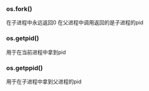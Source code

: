### os.fork()
在子进程中永远返回0
在父进程中调用返回的是子进程的pid

### os.getpid()
用于在当前进程中拿到pid

### os.getppid()
用于在子进程中拿到父进程的pid
